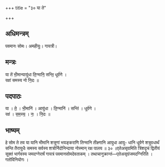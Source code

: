 +++
title = "३० या ते"

+++
## अधिमन्त्रम्
पवमानः सोमः। अमहीयुः। गायत्री।

## मन्त्रः
या ते॑ भी॒मान्यायु॑धा ति॒ग्मानि॒ सन्ति॒ धूर्व॑णे ।  
रक्षा॑ समस्य नो नि॒दः ॥

## पदपाठः
या । ते॒ । भी॒मानि॑ । आयु॑धा । ति॒ग्मानि॑ । सन्ति॑ । धूर्व॑णे ।  
रक्ष॑ । स॒म॒स्य॒ । नः॒ । नि॒दः ॥

## भाष्यम्
हे सोम ते तव या यानि भीमानि शत्रूणां भयङ्कराणि तिग्मानि तीक्ष्णानि आयुधा आयु- धानि धूर्वणे शत्रुवधार्थं सन्ति तैरायुधैः समस्य सर्वस्य शत्रोर्निदोनिन्दाया नोस्मान् रक्ष पालय ॥ ३० ॥एतेअसृग्रमिति त्रिंशदृचं द्वितीयं सूक्तं भार्गवस्य जमदग्नेरार्षं गायत्रं पवमानसोमदेवताकम् । तथाचानुक्रान्तं—एतेअसृग्रंजमदग्निरिति । गतोविनियोगः ।